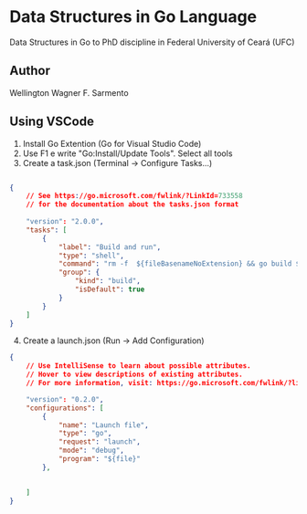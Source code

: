 # Data Structures in Go Language
Data Structures in Go to PhD discipline in Federal University of Ceará (UFC)
## Author
Wellington Wagner F. Sarmento

## Using VSCode

1. Install Go Extention (Go for Visual Studio Code)
2.  Use F1 e write "Go:Install/Update Tools". Select all tools
3. Create a task.json (Terminal -> Configure Tasks...)
``` json

{
    // See https://go.microsoft.com/fwlink/?LinkId=733558
    // for the documentation about the tasks.json format
    
    "version": "2.0.0",
    "tasks": [
        {
            "label": "Build and run",
            "type": "shell",
            "command": "rm -f  ${fileBasenameNoExtension} && go build ${fileBasenameNoExtension}.go && ./${fileBasenameNoExtension}",
            "group": {
                "kind": "build",
                "isDefault": true
            }
        }
    ]
}
```
4. Create a launch.json (Run -> Add Configuration)
``` json
{
    // Use IntelliSense to learn about possible attributes.
    // Hover to view descriptions of existing attributes.
    // For more information, visit: https://go.microsoft.com/fwlink/?linkid=830387

    "version": "0.2.0",
    "configurations": [
        {
            "name": "Launch file",
            "type": "go",
            "request": "launch",
            "mode": "debug",
            "program": "${file}"
        },
        

    ]
}
```


